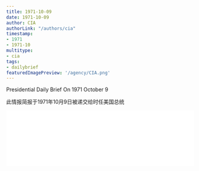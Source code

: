 ```yaml
---
title: 1971-10-09
date: 1971-10-09
author: CIA 
authorLink: "/authors/cia"
timestamp: 
- 1971
- 1971-10
multitype: 
- cia
tags: 
- dailybrief
featuredImagePreview: '/agency/CIA.png'
---
```



Presidential Daily Brief On 1971 October 9

此情报简报于1971年10月9日被递交给时任美国总统

<!--more-->





<div id="over" style="width:100%; overflow:hidden"> <iframe id="sFrame" name="sFrame" frameborder="no" border="0"  allowfullscreen marginwidth="0" scrolling="no" src = " /CIA/1971-10-09.html "  style = " position:absulute; width: 806px; top: 300;" > </iframe> </div>